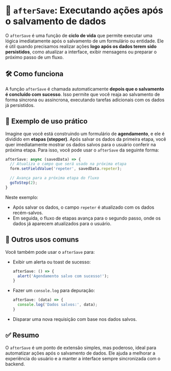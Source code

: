 
# 🧩 `afterSave`: Executando ações após o salvamento de dados

O `afterSave` é uma função de **ciclo de vida** que permite executar uma lógica imediatamente após o salvamento de um formulário ou entidade. Ele é útil quando precisamos realizar ações **logo após os dados terem sido persistidos**, como atualizar a interface, exibir mensagens ou preparar o próximo passo de um fluxo.

## 🛠️ Como funciona

A função `afterSave` é chamada automaticamente **depois que o salvamento é concluído com sucesso**. Isso permite que você reaja ao salvamento de forma síncrona ou assíncrona, executando tarefas adicionais com os dados já persistidos.

## 📌 Exemplo de uso prático

Imagine que você está construindo um formulário de **agendamento**, e ele é dividido em **etapas (stepper)**. Após salvar os dados da primeira etapa, você quer imediatamente mostrar os dados salvos para o usuário conferir na próxima etapa. Para isso, você pode usar o `afterSave` da seguinte forma:

```ts
afterSave: async (savedData) => {
  // Atualiza o campo que será usado na próxima etapa
  form.setFieldValue('repeter', savedData.repeter);

  // Avança para a próxima etapa do fluxo
  goToStep(2);
}
```

Neste exemplo:
- Após salvar os dados, o campo `repeter` é atualizado com os dados recém-salvos.
- Em seguida, o fluxo de etapas avança para o segundo passo, onde os dados já aparecem atualizados para o usuário.

## 🎯 Outros usos comuns

Você também pode usar o `afterSave` para:

- Exibir um alerta ou toast de sucesso:
  ```ts
  afterSave: () => {
    alert('Agendamento salvo com sucesso!');
  }
  ```

- Fazer um `console.log` para depuração:
  ```ts
  afterSave: (data) => {
    console.log('Dados salvos:', data);
  }
  ```

- Disparar uma nova requisição com base nos dados salvos.

## ✅ Resumo

O `afterSave` é um ponto de extensão simples, mas poderoso, ideal para automatizar ações após o salvamento de dados. Ele ajuda a melhorar a experiência do usuário e a manter a interface sempre sincronizada com o backend.
